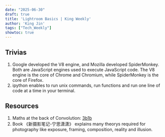 ```yaml
---
date: "2025-06-30"
draft: true
title: 'Lightroom Basics | King Weekly'
author: 'King Jin'
tags: ["Tech_Weekly"]
showtoc: true
---
```





## Trivias 
1. Google developed the V8 engine, and Mozilla developed SpiderMonkey. Both are JavaScript engines used to execute JavaScript code. The V8 engine is the core of Chrome and Chromium, while SpiderMonkey is the core of Firefox.
2. ipython enables to run unix commands, run functions and run one line of code at a time in your terminal.


## Resources
1. Maths at the back of Convolution: [3b1b](https://youtu.be/KuXjwB4LzSA?si=tU6_SrgzS0y8yxdH)
2. Book 《新摄影笔记-宁思潇潇》 explains many theorys required for photography like exposure, framing, composition, reality and illusion.